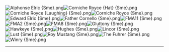 ![Alphonse Elric {Sme}.png](https://raw.githubusercontent.com/Klokinator/FE-Repo/main/Portrait%20Repository/Non-FE%20Properties/Fullmetal%20Alchemist/Alphonse%20Elric%20%7BSme%7D.png "Alphonse Elric {Sme}.png")![Corniche Royce {Hat} {Sme}.png](https://raw.githubusercontent.com/Klokinator/FE-Repo/main/Portrait%20Repository/Non-FE%20Properties/Fullmetal%20Alchemist/Corniche%20Royce%20(Hat)%20%7BSme%7D.png "Corniche Royce {Hat} {Sme}.png")![Corniche Royce {Laughing} {Sme}.png](https://raw.githubusercontent.com/Klokinator/FE-Repo/main/Portrait%20Repository/Non-FE%20Properties/Fullmetal%20Alchemist/Corniche%20Royce%20(Laughing)%20%7BSme%7D.png "Corniche Royce {Laughing} {Sme}.png")![Corniche Royce {Sme}.png](https://raw.githubusercontent.com/Klokinator/FE-Repo/main/Portrait%20Repository/Non-FE%20Properties/Fullmetal%20Alchemist/Corniche%20Royce%20%7BSme%7D.png "Corniche Royce {Sme}.png")![Edward Elric {Sme}.png](https://raw.githubusercontent.com/Klokinator/FE-Repo/main/Portrait%20Repository/Non-FE%20Properties/Fullmetal%20Alchemist/Edward%20Elric%20%7BSme%7D.png "Edward Elric {Sme}.png")![Father Cornello {Sme}.png](https://raw.githubusercontent.com/Klokinator/FE-Repo/main/Portrait%20Repository/Non-FE%20Properties/Fullmetal%20Alchemist/Father%20Cornello%20%7BSme%7D.png "Father Cornello {Sme}.png")![FMA11 {Sme}.png](https://raw.githubusercontent.com/Klokinator/FE-Repo/main/Portrait%20Repository/Non-FE%20Properties/Fullmetal%20Alchemist/FMA11%20%7BSme%7D.png "FMA11 {Sme}.png")![FMA2 {Sme}.png](https://raw.githubusercontent.com/Klokinator/FE-Repo/main/Portrait%20Repository/Non-FE%20Properties/Fullmetal%20Alchemist/FMA2%20%7BSme%7D.png "FMA2 {Sme}.png")![FMA8 {Sme}.png](https://raw.githubusercontent.com/Klokinator/FE-Repo/main/Portrait%20Repository/Non-FE%20Properties/Fullmetal%20Alchemist/FMA8%20%7BSme%7D.png "FMA8 {Sme}.png")![Gluttony {Sme}.png](https://raw.githubusercontent.com/Klokinator/FE-Repo/main/Portrait%20Repository/Non-FE%20Properties/Fullmetal%20Alchemist/Gluttony%20%7BSme%7D.png "Gluttony {Sme}.png")![Hawkeye {Sme}.png](https://raw.githubusercontent.com/Klokinator/FE-Repo/main/Portrait%20Repository/Non-FE%20Properties/Fullmetal%20Alchemist/Hawkeye%20%7BSme%7D.png "Hawkeye {Sme}.png")![Hughes {Sme}.png](https://raw.githubusercontent.com/Klokinator/FE-Repo/main/Portrait%20Repository/Non-FE%20Properties/Fullmetal%20Alchemist/Hughes%20%7BSme%7D.png "Hughes {Sme}.png")![Lincor {Sme}.png](https://raw.githubusercontent.com/Klokinator/FE-Repo/main/Portrait%20Repository/Non-FE%20Properties/Fullmetal%20Alchemist/Lincor%20%7BSme%7D.png "Lincor {Sme}.png")![Lust {Sme}.png](https://raw.githubusercontent.com/Klokinator/FE-Repo/main/Portrait%20Repository/Non-FE%20Properties/Fullmetal%20Alchemist/Lust%20%7BSme%7D.png "Lust {Sme}.png")![Roy Mustang {Sme}.png](https://raw.githubusercontent.com/Klokinator/FE-Repo/main/Portrait%20Repository/Non-FE%20Properties/Fullmetal%20Alchemist/Roy%20Mustang%20%7BSme%7D.png "Roy Mustang {Sme}.png")![The Fuhrer {Sme}.png](https://raw.githubusercontent.com/Klokinator/FE-Repo/main/Portrait%20Repository/Non-FE%20Properties/Fullmetal%20Alchemist/The%20Fuhrer%20%7BSme%7D.png "The Fuhrer {Sme}.png")![Winry {Sme}.png](https://raw.githubusercontent.com/Klokinator/FE-Repo/main/Portrait%20Repository/Non-FE%20Properties/Fullmetal%20Alchemist/Winry%20%7BSme%7D.png "Winry {Sme}.png")



----

